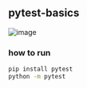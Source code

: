 ## pytest-basics
![image](https://github.com/matefs/pytest-basics/assets/30128774/d9bc69b2-22dc-4f13-89a5-300e7f44a68a)


### how to run 
```bash
pip install pytest
python -m pytest
```
